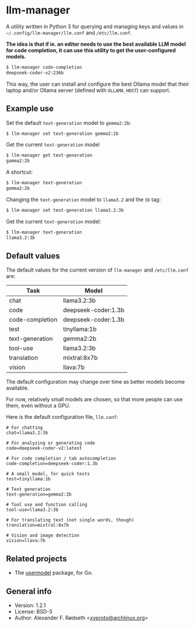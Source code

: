 # llm-manager

A utility written in Python 3 for querying and managing keys and values in `~/.config/llm-manager/llm.conf` and `/etc/llm.conf`.

**The idea is that if ie. an editor needs to use the best available LLM model for code completion, it can use this utility to get the user-configured models.**

```bash
$ llm-manager code-completion
deepseek-coder-v2:236b
```

This way, the user can install and configure the best Ollama model that their laptop and/or Ollama server (defined with `OLLAMA_HOST`) can support.

## Example use

Set the default `text-generation` model to `gemma2:2b`:

```bash
$ llm-manager set text-generation gemma2:2b
```

Get the current `text-generation` model

```bash
$ llm-manager get text-generation
gamma2:2b
```

A shortcut:

```bash
$ llm-manager text-generation
gemma2:2b
```

Changing the `text-generation` model to `llama3.2` and the `3b` tag:

```bash
$ llm-manager set text-generation llama3.2:3b
```

Get the current `text-generation` model:

```bash
$ llm-manager text-generation
llama3.2:3b
```

## Default values

The default values for the current version of `llm-manager` and `/etc/llm.conf` are:

| Task            | Model               |
|-----------------|---------------------|
| chat            | llama3.2:3b         |
| code            | deepseek-coder:1.3b |
| code-completion | deepseek-coder:1.3b |
| test            | tinyllama:1b        |
| text-generation | gemma2:2b           |
| tool-use        | llama3.2:3b         |
| translation     | mixtral:8x7b        |
| vision          | llava:7b            |

The default configuration may change over time as better models become available.

For now, relatively small models are chosen, so that more people can use them, even without a GPU.

Here is the default configuration file, `llm.conf`:

```configuration
# For chatting
chat=llama3.2:3b

# For analyzing or generating code
code=deepseek-coder-v2:latest

# For code completion / tab autocompletion
code-completion=deepseek-coder:1.3b

# A small model, for quick tests
test=tinyllama:1b

# Text generation
text-generation=gemma2:2b

# Tool use and function calling
tool-use=llama3.2:3b

# For translating text (not single words, though)
translation=mixtral:8x7b

# Vision and image detection
vision=llava:7b
```

## Related projects

* The [usermodel](https://github.com/xyproto/usermodel) package, for Go.

## General info

* Version: 1.2.1
* License: BSD-3
* Author: Alexander F. Rødseth &lt;xyproto@archlinux.org&gt;
